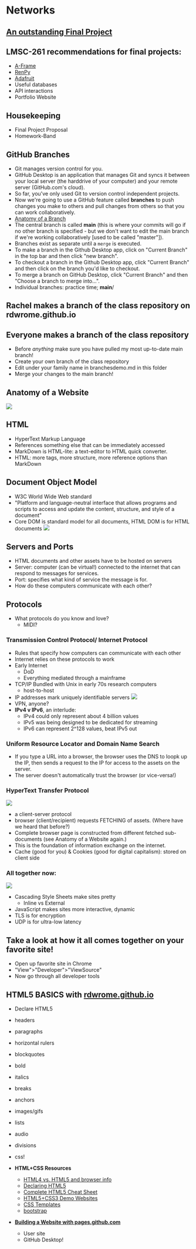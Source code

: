 # Networks

## [An outstanding Final Project](https://dylanever.itch.io/ibi)

## LMSC-261 recommendations for final projects:
  - [A-Frame](https://aframe.io/)
  - [RenPy](https://www.renpy.org/)
  - [Adafruit](https://www.adafruit.com/)
  - Useful databases
  - API interactions
  - Portfolio Website

## Housekeeping
  - Final Project Proposal
  - Homework-Band

## GitHub Branches

- Git manages version control for you.
- GitHub Desktop is an application that manages Git and syncs it between your local server (the harddrive of your computer) and your remote server (GitHub.com's cloud).
- So far, you've only used Git to version control independent projects.
- Now we're going to use a GitHub feature called **branches** to push changes you make to others and pull changes from others so that you can work collaboratively.
- [Anatomy of a Branch](https://docs.github.com/en/pull-requests/collaborating-with-pull-requests/proposing-changes-to-your-work-with-pull-requests/about-branches)
- The central branch is called **main** (this is where your commits will go if no other branch is specified - but we don't want to edit the main branch if we're working collaboratively [used to be called "master"]).
- Branches exist as separate until a `merge` is executed.
- To make a branch in the Github Desktop app, click on "Current Branch" in the top bar and then click "new branch".
- To checkout a branch in the Github Desktop app, click "Current Branch" and then click on the branch you'd like to checkout.
- To merge a branch on GitHub Desktop, click "Current Branch" and then "Choose a branch to merge into...".
- Individual branches: practice time; **main**/

## Rachel makes a branch of the class repository on rdwrome.github.io

## Everyone makes a branch of the class repository
- Before *anything* make sure you have pulled my most up-to-date main branch!
- Create your own branch of the class repository
- Edit under your family name in branchesdemo.md in this folder
- Merge your changes to the main branch!

## Anatomy of a Website
![](img/anatomyofsite.png)

## HTML
- HyperText Markup Language
- References something else that can be immediately accessed
- MarkDown is HTML-lite: a text-editor to HTML quick converter.
- HTML: more tags, more structure, more reference options than MarkDown

## Document Object Model
- W3C World Wide Web standard
- "Platform and language-neutral interface that allows programs and scripts to access and update the content, structure, and style of a document"
- Core DOM is standard model for all documents, HTML DOM is for HTML documents
![](img/DOM.png)

## Servers and Ports
- HTML documents and other assets have to be hosted on servers
- Server: computer (can be virtual!) connected to the internet that can respond to messages for services.
- Port: specifies what kind of service the message is for.
- How do these computers communicate with each other?

## Protocols
- What protocols do you know and love?
  - MIDI?

### Transmission Control Protocol/ Internet Protocol
  - Rules that specify how computers can communicate with each other
  - Internet relies on these protocols to work
  - Early Internet
    - DoD
    - Everything mediated through a mainframe
  - TCP/IP Bundled with Unix in early 70s research computers
    - host-to-host
  - IP addresses mark uniquely identifiable servers
  ![](img/snail.png)
  - VPN, anyone?
  - **IPv4 v IPv6**, an interlude:
    - IPv4 could only represent about 4 billion values
    - IPv5 was being designed to be dedicated for streaming
    - IPv6 can represent 2^128 values, beat IPv5 out

### Uniform Resource Locator and Domain Name Search
  - If you type a URL into a browser, the browser uses the DNS to loopk up the IP, then sends a request to the IP for access to the assets on the server.
  - The server doesn't automatically trust the browser (or vice-versa!)

### HyperText Transfer Protocol
![](img/clientproxy.png)
  - a client-server protocol
  - browser (client/recipient) requests FETCHING of assets. (Where have we heard that before?)
  - Complete browser page is constructed from different fetched sub-documents (see Anatomy of a Website again.)
  - This is the foundation of information exchange on the internet.
  - Cache (good for you) & Cookies (good for digital capitalism): stored on client side

### All together now:
![](img/languages.png)
  - Cascading Style Sheets make sites pretty
    - Inline vs External
  - JavaScript makes sites more interactive, dynamic
  - TLS is for encryption
  - UDP is for ultra-low latency

## Take a look at how it all comes together on your favorite site!
- Open up favorite site in Chrome
- "View">"Developer">"ViewSource"
- Now go through all developer tools

## HTML5 BASICS with [rdwrome.github.io](https://rdwrome.github.io/)
  - Declare HTML5
  - headers
  - paragraphs
  - horizontal rulers
  - blockquotes
  - bold
  - italics
  - breaks
  - anchors
  - images/gifs
  - lists
  - audio
  - divisions
  - css!

- **HTML+CSS Resources**
	- [HTML4 vs. HTML5 and browser info](https://www.wpkube.com/html5-cheat-sheet/)
	- [Declaring HTML5](https://developer.mozilla.org/en-US/docs/Web/Guide/HTML/HTML5/Introduction_to_HTML5)
	- [Complete HTML5 Cheat Sheet](https://websitesetup.org/wp-content/uploads/2019/08/HTML-CHEAT-SHEET.png)
	- [HTML5+CSS3 Demo Websites](https://html5up.net/)
	- [CSS Templates](https://www.w3schools.com/css/)
	- [bootstrap](https://getbootstrap.com/docs/4.3/getting-started/contents/#css-files)

- **[Building a Website with pages.github.com](https://pages.github.com/)**
	- User site
	- GitHub Desktop!
